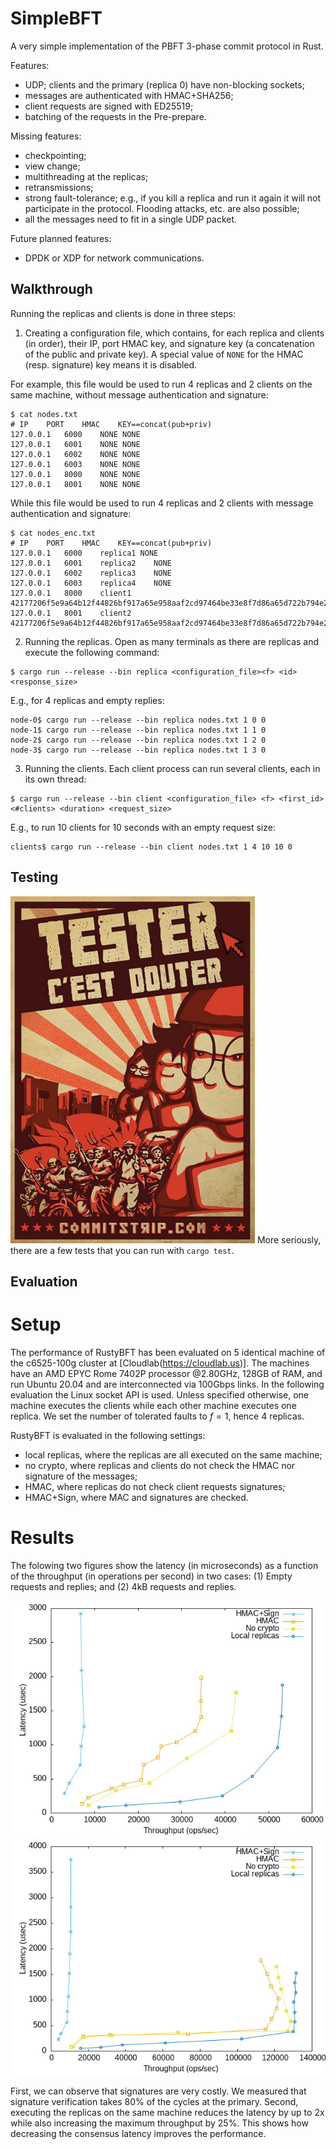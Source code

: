 # SimpleBFT

A very simple implementation of the PBFT 3-phase commit protocol in Rust.

Features:
 - UDP; clients and the primary (replica 0) have non-blocking sockets;
 - messages are authenticated with HMAC+SHA256;
 - client requests are signed with ED25519;
 - batching of the requests in the Pre-prepare.

Missing features:
 - checkpointing;
 - view change;
 - multithreading at the replicas;
 - retransmissions;
 - strong fault-tolerance; e.g., if you kill a replica and run it again it will
 not participate in the protocol. Flooding attacks, etc. are also possible;
 - all the messages need to fit in a single UDP packet.

Future planned features:
 - DPDK or XDP for network communications.

## Walkthrough

Running the replicas and clients is done in three steps:

1) Creating a configuration file, which contains, for each replica and clients
(in order), their IP, port HMAC key, and signature key (a concatenation of the
public and private key). A special value of `NONE` for the HMAC (resp.
signature) key means it is disabled.

For example, this file would be used to run 4 replicas and 2 clients on the same machine, without message authentication and signature:
```
$ cat nodes.txt
# IP	PORT	HMAC	KEY==concat(pub+priv)
127.0.0.1	6000	NONE NONE
127.0.0.1	6001	NONE NONE
127.0.0.1	6002	NONE NONE
127.0.0.1	6003	NONE NONE
127.0.0.1	8000	NONE NONE
127.0.0.1	8001	NONE NONE
```

While this file would be used to run 4 replicas and 2 clients with message authentication and signature:
```
$ cat nodes_enc.txt
# IP	PORT	HMAC	KEY==concat(pub+priv)
127.0.0.1	6000	replica1 NONE
127.0.0.1	6001	replica2	NONE
127.0.0.1	6002	replica3	NONE
127.0.0.1	6003	replica4	NONE
127.0.0.1	8000	client1	42177206f5e9a64b12f44826bf917a65e958aaf2cd97464be33e8f7d86a65d722b794e21f3fd0ac8bdef1172f4f6cb1405043e469d33b812342a8a8f41b882c5
127.0.0.1	8001	client2	42177206f5e9a64b12f44826bf917a65e958aaf2cd97464be33e8f7d86a65d722b794e21f3fd0ac8bdef1172f4f6cb1405043e469d33b812342a8a8f41b882c5
```

2) Running the replicas. Open as many terminals as there are replicas and execute the following command:
```
$ cargo run --release --bin replica <configuration_file><f> <id> <response_size>
```

E.g., for 4 replicas and empty replies:
```
node-0$ cargo run --release --bin replica nodes.txt 1 0 0
node-1$ cargo run --release --bin replica nodes.txt 1 1 0
node-2$ cargo run --release --bin replica nodes.txt 1 2 0
node-3$ cargo run --release --bin replica nodes.txt 1 3 0
```

3) Running the clients. Each client process can run several clients, each in its own thread:
```
$ cargo run --release --bin client <configuration_file> <f> <first_id> <#clients> <duration> <request_size>
```

E.g., to run 10 clients for 10 seconds with an empty request size:
```
clients$ cargo run --release --bin client nodes.txt 1 4 10 10 0
```

## Testing

![Testing is doubting](testing.jpg)
More seriously, there are a few tests that you can run with `cargo test`.

## Evaluation

# Setup

The performance of RustyBFT has been evaluated on 5 identical machine of the c6525-100g cluster at [Cloudlab(https://cloudlab.us)]. The machines have an AMD EPYC Rome 7402P processor @2.80GHz, 128GB of RAM, and run Ubuntu 20.04 and are interconnected via 100Gbps links. In the following evaluation the Linux socket API is used. Unless specified otherwise, one machine executes the clients while each other machine executes one replica. We set the number of tolerated faults to $f = 1$, hence 4 replicas.

RustyBFT is evaluated in the following settings:
- local replicas, where the replicas are all executed on the same machine;
- no crypto, where replicas and clients do not check the HMAC nor signature of the messages;
- HMAC, where replicas do not check client requests signatures;
- HMAC+Sign, where MAC and signatures are checked.

# Results

The folowing two figures show the latency (in microseconds) as a function of the throughput (in operations per second) in two cases: (1) Empty requests and replies; and (2) 4kB requests and replies.

![4kB requests and replies](latvsthr_4k_4k.jpg)
![empty requests and replies](latvsthr_0_0.jpg)

First, we can observe that signatures are very costly. We measured that signature verification takes 80% of the cycles at the primary.
Second, executing the replicas on the same machine reduces the latency by up to 2x while also increasing the maximum throughput by 25%. This shows how decreasing the consensus latency improves the performance.

